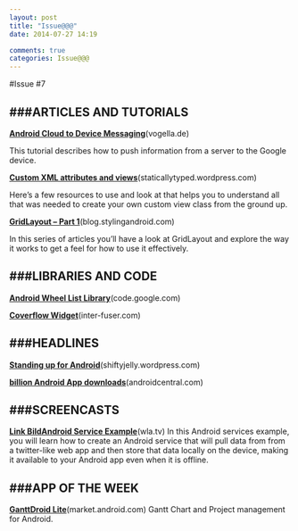 ```yaml
---
layout: post
title: "Issue@@@"
date: 2014-07-27 14:19

comments: true
categories: Issue@@@
---
```


#Issue #7
 
###ARTICLES AND TUTORIALS
---

[**Android Cloud to Device Messaging**](http://www.vogella.de/articles/AndroidCloudToDeviceMessaging/article.html)(vogella.de)

This tutorial describes how to push information from a server to the Google device.

[**Custom XML attributes and 
views**](http://staticallytyped.wordpress.com/2011/04/16/android-custom-xml-attributes-and-views/)(staticallytyped.wordpress.com)

Here’s a few resources to use and look at that helps you to understand all that was needed to create your own custom view class from the ground up.

[**GridLayout – Part 1**](http://blog.stylingandroid.com/archives/669#more-669)(blog.stylingandroid.com)

In this series of articles you’ll have a look at GridLayout and explore the way it works to get a feel for how to use it effectively.

###LIBRARIES AND CODE
---

[**Android Wheel List Library**](http://code.google.com/p/android-wheel/)(code.google.com)

[**Coverflow Widget**](http://www.inter-fuser.com/2010/02/android-coverflow-widget-v2.html)(inter-fuser.com)


###HEADLINES
---
[**Standing up for Android**](http://shiftyjelly.wordpress.com/2011/12/08/standing-up-for-android/)(shiftyjelly.wordpress.com)
 
[**billion Android App downloads**](http://www.androidcentral.com/google-officially-announces-10-billion-app-downloads-more-10-cent-apps-come)(androidcentral.com)

###SCREENCASTS
---
[**Link BildAndroid Service Example**](http://wla.tv/5B5W)(wla.tv)
In this Android services example, you will learn how to create an Android service that will pull data from from a twitter-like web app and then store that data locally on the device, making it available to your Android app even when it is offline.

 
###APP OF THE WEEK
---

[**GanttDroid Lite**](https://market.android.com/details?id=es.ganttdroidlite)(market.android.com)
Gantt Chart and Project management for Android.